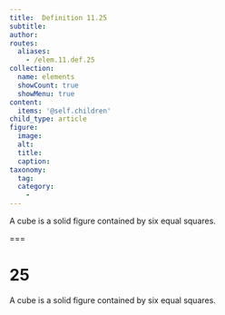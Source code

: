 ```yaml
---
title:  Definition 11.25
subtitle: 
author:
routes:
  aliases:
    - /elem.11.def.25
collection:
  name: elements
  showCount: true
  showMenu: true
content:
  items: '@self.children'
child_type: article
figure:
  image:
  alt:
  title:
  caption:
taxonomy:
  tag:
  category:
    - 
---
```


<p>A <hi rend="bold">cube</hi> is a solid figure contained by six equal squares.</p>

===

<h1>25</h1>
<p>A <span class="bold">cube</span> is a solid figure contained by six equal squares.</p>
